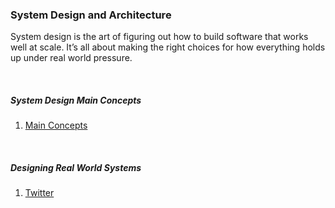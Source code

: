 ### System Design and Architecture

System design is the art of figuring out how to build software that works well at scale. It’s all about making the right choices for how everything holds up under real world pressure.

<br>

##### System Design Main Concepts

1. [Main Concepts](/system-design-concepts.md)

<br>

##### Designing Real World Systems

1. [Twitter](/systemdesign/twitter.md)
